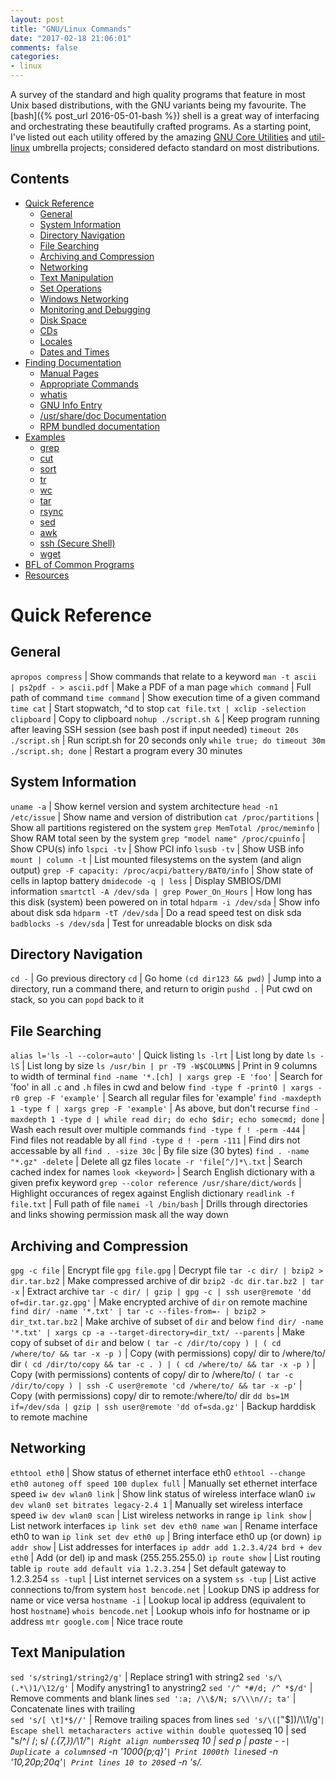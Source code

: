```yaml
---
layout: post
title: "GNU/Linux Commands"
date: "2017-02-18 21:06:01"
comments: false
categories:
- linux
---
```



A survey of the standard and high quality programs that feature in most Unix based distributions, with the GNU variants being my favourite. The [bash]({% post_url 2016-05-01-bash %}) shell is a great way of interfacing and orchestrating these beautifully crafted programs. As a starting point, I've listed out each utility offered by the amazing [GNU Core Utilities](https://www.gnu.org/software/coreutils/coreutils.html) and [util-linux](https://en.wikipedia.org/wiki/Util-linux) umbrella projects; considered defacto standard on most distributions.


## Contents

<!-- vim-markdown-toc GFM -->

* [Quick Reference](#quick-reference)
	* [General](#general)
	* [System Information](#system-information)
	* [Directory Navigation](#directory-navigation)
	* [File Searching](#file-searching)
	* [Archiving and Compression](#archiving-and-compression)
	* [Networking](#networking)
	* [Text Manipulation](#text-manipulation)
	* [Set Operations](#set-operations)
	* [Windows Networking](#windows-networking)
	* [Monitoring and Debugging](#monitoring-and-debugging)
	* [Disk Space](#disk-space)
	* [CDs](#cds)
	* [Locales](#locales)
	* [Dates and Times](#dates-and-times)
* [Finding Documentation](#finding-documentation)
	* [Manual Pages](#manual-pages)
	* [Appropriate Commands](#appropriate-commands)
	* [whatis](#whatis)
	* [GNU Info Entry](#gnu-info-entry)
	* [/usr/share/doc Documentation](#usrsharedoc-documentation)
	* [RPM bundled documentation](#rpm-bundled-documentation)
* [Examples](#examples)
	* [grep](#grep)
	* [cut](#cut)
	* [sort](#sort)
	* [tr](#tr)
	* [wc](#wc)
	* [tar](#tar)
	* [rsync](#rsync)
	* [sed](#sed)
	* [awk](#awk)
	* [ssh (Secure Shell)](#ssh-secure-shell)
	* [wget](#wget)
* [BFL of Common Programs](#bfl-of-common-programs)
* [Resources](#resources)

<!-- vim-markdown-toc -->




# Quick Reference

## General

`apropos compress` | Show commands that relate to a keyword
`man -t ascii | ps2pdf - > ascii.pdf` | Make a PDF of a man page
`which command` | Full path of command
`time command` | Show execution time of a given command
`time cat` | Start stopwatch, ^d to stop
`cat file.txt | xclip -selection clipboard` | Copy to clipboard
`nohup ./script.sh &` | Keep program running after leaving SSH session (see bash post if input needed)
`timeout 20s ./script.sh` | Run script.sh for 20 seconds only
`while true; do timeout 30m ./script.sh; done` | Restart a program every 30 minutes

## System Information

`uname -a` | Show kernel version and system architecture
`head -n1 /etc/issue` | Show name and version of distribution
`cat /proc/partitions` | Show all partitions registered on the system
`grep MemTotal /proc/meminfo` | Show RAM total seen by the system
`grep "model name" /proc/cpuinfo` | Show CPU(s) info
`lspci -tv` | Show PCI info
`lsusb -tv` | Show USB info
`mount | column -t` | List mounted filesystems on the system (and align output)
`grep -F capacity: /proc/acpi/battery/BAT0/info` | Show state of cells in laptop battery
`dmidecode -q | less` | Display SMBIOS/DMI information
`smartctl -A /dev/sda | grep Power_On_Hours` | How long has this disk (system) been powered on in total
`hdparm -i /dev/sda` | Show info about disk sda
`hdparm -tT /dev/sda` | Do a read speed test on disk sda
`badblocks -s /dev/sda` | Test for unreadable blocks on disk sda

## Directory Navigation

`cd -` | Go previous directory
`cd` | Go home
`(cd dir123 && pwd)` | Jump into a directory, run a command there, and return to origin
`pushd .` | Put cwd on stack, so you can `popd` back to it

## File Searching

`alias l='ls -l --color=auto'` | Quick listing
`ls -lrt` | List long by date
`ls -lS` | List long by size
`ls /usr/bin | pr -T9 -W$COLUMNS` | Print in 9 columns to width of terminal
`find -name '*.[ch] | xargs grep -E 'foo'` | Search for 'foo' in all `.c` and `.h` files in cwd and below
`find -type f -print0 | xargs -r0 grep -F 'example'` | Search all regular files for 'example'
`find -maxdepth 1 -type f | xargs grep -F 'example'` | As above, but don't recurse
`find -maxdepth 1 -type d | while read dir; do echo $dir; echo somecmd; done` | Wash each result over multiple commands
`find -type f ! -perm -444` | Find files not readable by all
`find -type d ! -perm -111` | Find dirs not accessable by all
`find . -size 30c` | By file size (30 bytes)
`find . -name "*.gz" -delete` | Delete all gz files
`locate -r 'file[^/]*\.txt` | Search cached index for names
`look <keyword>` | Search English dictionary with a given prefix keyword
`grep --color reference /usr/share/dict/words` | Highlight occurances of regex against English dictionary
`readlink -f file.txt` | Full path of file
`namei -l /bin/bash` | Drills through directories and links showing permission mask all the way down


## Archiving and Compression

`gpg -c file` | Encrypt file
`gpg file.gpg` | Decrypt file
`tar -c dir/ | bzip2 > dir.tar.bz2` | Make compressed archive of dir
`bzip2 -dc dir.tar.bz2 | tar -x` | Extract archive
`tar -c dir/ | gzip | gpg -c | ssh user@remote 'dd of=dir.tar.gz.gpg'` | Make encrypted archive of `dir` on remote machine
`find dir/ -name '*.txt' | tar -c --files-from=- | bzip2 > dir_txt.tar.bz2` | Make archive of subset of `dir` and below
`find dir/ -name '*.txt' | xargs cp -a --target-directory=dir_txt/ --parents` | Make copy of subset of `dir` and below
`( tar -c /dir/to/copy ) | ( cd /where/to/ && tar -x -p )` | Copy (with permissions) copy/ dir to /where/to/ dir
`( cd /dir/to/copy && tar -c . ) | ( cd /where/to/ && tar -x -p )` | Copy (with permissions) contents of copy/ dir to /where/to/
`( tar -c /dir/to/copy ) | ssh -C user@remote 'cd /where/to/ && tar -x -p'` | Copy (with permissions) copy/ dir to remote:/where/to/ dir
`dd bs=1M if=/dev/sda | gzip | ssh user@remote 'dd of=sda.gz'` | Backup harddisk to remote machine

## Networking

`ethtool eth0` | Show status of ethernet interface eth0
`ethtool --change eth0 autoneg off speed 100 duplex full` | Manually set ethernet interface speed
`iw dev wlan0 link` | Show link status of wireless interface wlan0
`iw dev wlan0 set bitrates legacy-2.4 1` | Manually set wireless interface speed
`iw dev wlan0 scan` | List wireless networks in range
`ip link show` | List network interfaces
`ip link set dev eth0 name wan` | Rename interface eth0 to wan
`ip link set dev eth0 up` | Bring interface eth0 up (or down)
`ip addr show` | List addresses for interfaces
`ip addr add 1.2.3.4/24 brd + dev eth0` | Add (or del) ip and mask (255.255.255.0)
`ip route show` | List routing table
`ip route add default via 1.2.3.254` | Set default gateway to 1.2.3.254
`ss -tupl` | List internet services on a system
`ss -tup` | List active connections to/from system
`host bencode.net` | Lookup DNS ip address for name or vice versa
`hostname -i` | Lookup local ip address (equivalent to host `hostname`)
`whois bencode.net` | Lookup whois info for hostname or ip address
`mtr google.com` | Nice trace route

## Text Manipulation

`sed 's/string1/string2/g'` | Replace string1 with string2
`sed 's/\(.*\)1/\12/g'` | Modify anystring1 to anystring2
`sed '/^ *#/d; /^ *$/d'` | Remove comments and blank lines
`sed ':a; /\\$/N; s/\\\n//; ta'` | Concatenate lines with trailing \
`sed 's/[ \t]*$//'` | Remove trailing spaces from lines
`sed 's/\([`"$\]\)/\\\1/g'` | Escape shell metacharacters active within double quotes
`seq 10 | sed "s/^/      /; s/ *\(.\{7,\}\)/\1/"` | Right align numbers
`seq 10 | sed p | paste - -` | Duplicate a column
`sed -n '1000{p;q}'` | Print 1000th line
`sed -n '10,20p;20q'` | Print lines 10 to 20
`sed -n 's/.*<title>\(.*\)<\/title>.*/\1/ip;T;q'` | Extract title from HTML web page
`sed -i 42d ~/.ssh/known_hosts` | Delete a particular line
`sort -t. -k1,1n -k2,2n -k3,3n -k4,4n` | Sort IPV4 ip addresses
`echo 'Test' | tr '[:lower:]' '[:upper:]'` | Case conversion
`tr -dc '[:print:]' < /dev/urandom` | Filter non printable characters
`tr -s '[:blank:]' '\t' </proc/diskstats | cut -f4` | cut fields separated by blanks
`history | wc -l` | Count lines
`seq 10 | paste -s -d ' '` | Concatenate and separate line items to a single line
`sort -u file1 file2` | Union of unsorted files
`sort file1 file2 | uniq -d` | Intersection of unsorted files
`sort file1 file1 file2 | uniq -u` | Difference of unsorted files
`sort file1 file2 | uniq -u` | Symmetric Difference of unsorted files
`join -t'\0' -a1 -a2 file1 file2` | Union of sorted files
`join -t'\0' file1 file2` | Intersection of sorted files
`join -t'\0' -v2 file1 file2` | Difference of sorted files
`join -t'\0' -v1 -v2 file1 file2` | Symmetric Difference of sorted files
`shuf file1` | Randomise lines in a file
`comm file1 file2` | Combine lines from two sorted files

## Set Operations

`sort -u file1 file2` | Union of unsorted files
`sort file1 file2 | uniq -d` | Intersection of unsorted files
`sort file1 file1 file2 | uniq -u` | Difference of unsorted files
`sort file1 file2 | uniq -u` | Symmetric Difference of unsorted files
`join -t'\0' -a1 -a2 file1 file2` | Union of sorted files
`join -t'\0' file1 file2` | Intersection of sorted files
`join -t'\0' -v2 file1 file2` | Difference of sorted files
`join -t'\0' -v1 -v2 file1 file2` | Symmetric Difference of sorted files

## Windows Networking

`smbtree` | Find windows machines. See also findsmb
`nmblookup -A 1.2.3.4` | Find the windows (netbios) name associated with ip address
`smbclient -L windows_box` | List shares on windows machine or samba server
`mount -t smbfs -o fmask=666,guest //windows_box/share /mnt/share` | Mount a windows share
`echo 'message' | smbclient -M windows_box` | Send popup to windows machine

## Monitoring and Debugging

`tail -f /var/log/messages` | Monitor messages in a log file
`strace -c ls >/dev/null` | Summarise/profile system calls made by command
`strace -f -e open ls >/dev/null` | List system calls made by command
`strace -f -e trace=write -e write=1,2 ls >/dev/null` | Monitor what's written to stdout and stderr
`ltrace -f -e getenv ls >/dev/null` | List library calls made by command
`lsof -p $$` | List paths that process id has open
`lsof ~` | List processes that have specified path open
`tcpdump not port 22` | Show network traffic except ssh. See also tcpdump_not_me
`ps -e -o pid,args --forest` | List processes in a hierarchy
`ps -e -o pcpu,cpu,nice,state,cputime,args --sort pcpu | sed '/^ 0.0 /d'` | List processes by % cpu usage
`ps -e -orss=,args= | sort -b -k1,1n | pr -TW$COLUMNS` | List processes by mem (KB) usage. See also ps_mem.py
`ps -C firefox-bin -L -o pid,tid,pcpu,state` | List all threads for a particular process
`ps -p 1,$$ -o etime=` | List elapsed wall time for particular process IDs
`watch -n.1 pstree -Uacp $$` | Display a changing process subtree
`last reboot` | Show system reboot history
`free -m` | Show amount of (remaining) RAM (-m displays in MB)
`watch -n.1 'cat /proc/interrupts'` | Watch changeable data continuously
`udevadm monitor` | Monitor udev events to help configure rules
`ulimit -Sv 1000` | Limit memory usage for following commands to 1MiB
`fuser -k 8000/tcp` | Kill the program using port 8000
`lsof -p 123,789 -u 1234,abe` | All files used by PID 123 or 789, or by user abe or UID 1234
`kill -HUP $(lsof -t /home/foo/file)` | SIGHUP the processes using /home/foo/file
`cat /dev/urandom | base64 | pv -lbri2 > /dev/null` | Monitor progress of output

## Disk Space

`ls -lSr` | Show files by size, biggest last
`du -s * | sort -k1,1rn | head` | Show top disk users in current dir
`du -hs /home/* | sort -k1,1h` | Sort paths by easy to interpret disk usage
`df -h` | Show free space on mounted filesystems
`df -i` | Show free inodes on mounted filesystems
`fdisk -l` | Show disks partitions sizes and types (run as root)
`rpm -q -a --qf '%10{SIZE}\t%{NAME}\n' | sort -k1,1n` | List all packages by installed size (Bytes) on rpm distros
`dpkg-query -W -f='${Installed-Size;10}\t${Package}\n' | sort -k1,1n` | List all packages by installed size (KBytes) on deb distros
`dd bs=1 seek=2TB if=/dev/null of=ext3.test` | Create a large test file (taking no space)
`> file` | truncate data of file or create an empty file

## CDs

`gzip < /dev/cdrom > cdrom.iso.gz` | Save copy of data cdrom
`mkisofs -V LABEL -r dir | gzip > cdrom.iso.gz` | Create cdrom image from contents of dir
`mount -o loop cdrom.iso /mnt/dir` | Mount the cdrom image at /mnt/dir (read only)
`wodim dev=/dev/cdrom blank=fast` | Clear a CDRW
`gzip -dc cdrom.iso.gz | wodim -tao dev=/dev/cdrom -v -data -` | Burn cdrom image
`cdparanoia -B` | Rip audio tracks from CD to wav files in current dir
`wodim -v dev=/dev/cdrom -audio -pad *.wav` | Make audio CD from all wavs in current dir
`oggenc --tracknum=$track track.cdda.wav -o track.ogg` | Make ogg file from wav file

## Locales

`printf "%'d\n" 1234` | Print number with thousands grouping appropriate to locale
`BLOCK_SIZE=\'1 ls -l` | Use locale thousands grouping in ls. See also l
`echo "I live in `locale territory`"` | Extract info from locale database
`LANG=en_IE.utf8 locale int_prefix` | Lookup locale info for specific country. See also ccodes
`locale -kc $(locale | sed -n 's/\(LC_.\{4,\}\)=.*/\1/p') | less` | List fields available in locale database

## Dates and Times

`cal -3` | Display a calendar
`cal 9 1752` | Display a calendar for a particular month year
`date -d fri` | What date is it this friday
`[ $(date -d '12:00 today +1 day' +%d) = '01' ] || exit` | exit a script unless it's the last day of the month
`date --date='25 Dec' +%A` | What day does xmas fall on, this year
`date --date='@2147483647'` | Convert seconds since the epoch (1970-01-01 UTC) to date
`TZ='America/Los_Angeles' date` | What time is it on west coast of US (use tzselect to find TZ)
`date --date='TZ="America/Los_Angeles" 09:00 next Fri'` | What's the local time for 9AM next Friday on west coast US




# Finding Documentation

## Manual Pages

The infamous manual (man) page documentation system. Man pages are organised by the following sections:

Section | Name | Description
--- | --- | ---
1 | User commands (Programs) | Commands that can be executed by the user from within a shell.
2 | System calls | Functions which wrap operations performed by the kernel.
3 | Library calls | Library functions excluding the system call wrappers (Most of the libc functions).
4 | Special files (devices) | Files found in `/dev` which allow to access to devices through the kernel.
5 | File formats and configuration files | Various human-readable file formats and configuration files.
6 | Games | Games and funny little programs available on the system.
7 | Overview, conventions, and miscellaneous | Various topics, conventions and protocols, character set standards, the standard filesystem layout, and miscellaneous other things.
8 | System management commands | Commands like `mount(8)`, many of which only root can execute.


An explicit section can be requested. For the man page relating to the file format of `/etc/passwd`

    man 5 passwd

The `-k` switch is great for searching across `man`'s treasure chest of documentation. For example, say you want to set the system time, but have no idea what program to use to achieve this. Use the `-k` switch to scan documentation for *time*.


    $ man -k time
    ac (1)               - print statistics about users connect time
    adjtime (3)          - correct the time to synchronize the system clock
    adjtimex (2)         - tune kernel clock
    after (n)            - Execute a command after a time delay
    aio_suspend (3)      - wait for asynchronous I/O operation or timeout
    asctime (3)          - transform date and time to broken-down time or ASCII
    asctime (3p)         - convert date and time to a string

The lions share of search results seems to come from section 2 and 3 (C kernel and library calls). Focusing on the task at hand, administering the system time, lets filter results to man sections 1 (user commands) and 8 (system management commands).

    $ man -k time | grep -Pe '.*\([1,8]\).*'
    ac (1)               - print statistics about users connect time
    booleans (8)         - Policy booleans enable runtime customization of SELinux policy
    ccrewrite (1)        - Rewrite CLR assemblies for runtime code contract verification.
    chrt (1)             - manipulate the real-time attributes of a process
    date (1)             - print or set the system date and time
    dnssec-settime (8)   - Set the key timing metadata for a DNSSEC key
    jack_showtime (1)    - The JACK Audio Connection Kit example client

The `date` program looks perfect.


## Appropriate Commands

Basically an equivalent to the `man -k` switch for searching.

    $ apropos clock
    adjtime (3)          - correct the time to synchronize the system clock
    adjtimex (2)         - tune kernel clock
    alarm (2)            - set an alarm clock for delivery of a signal
    clock (3)            - determine processor time


## whatis

For a very brief overview of a man page matching a keyword.

    $ whatis vim
    vim (1)              - Vi IMproved, a programmers text editor

## GNU Info Entry

A purpose built documentation system from GNU, `info` features hyperlinks (prefixed with `*`), aimed at dealing with larger documentation sets than `man`.

`info` goes against the grain in terms of keyboard navigation. Its odd. Page up, page down, `enter` to follow a link, and `l` to go back,

Some keys for driving info:

- `n` next node
- `p` previous node
- `u` parent node
- `t` top node
- `home` `end` `pgup` `pgdn` scroll content
- `l` go back
- `q` quit
- `H` keyboard shortcuts cheatsheet


Searching info:

    $ info --apropos=tee
    "(coreutils)tee invocation" -- tee
    "(libc)Control Functions" -- feupdateenv
    "(gawk)Tee Program" -- 'tee' utility

And then `info gawk tee` for example to pull up the third result.



## /usr/share/doc Documentation

A gold mine of documents and sample configuration files. Usually for distributions that are not considered core, and don't offer man or info pages.



## RPM bundled documentation

    $ rpm -qd tmux
    /usr/share/doc/tmux/CHANGES
    /usr/share/doc/tmux/FAQ
    /usr/share/doc/tmux/TODO
    /usr/share/man/man1/tmux.1.gz




# Examples


## grep ##

[grep](http://www.gnu.org/software/grep/manual/grep.html) prints lines that contain a match for a pattern.

Useful modes:

- `-r` or `-R` for recursive
- `-n` show line number
- `-w` match the whole word
- `-v` invert match (i.e. blacklist)
- `-l` just give the file name of matching files
- `-i` case insensative
- `-P` Perl style regular expressions

Recursively search all files from the current directory, containing *Romero*, including the line number where they are found:

{% highlight bash %}
$ grep -rnw . -e 'Romero'
Binary file ./datatsudio/.metadata/.plugins/seg0/c530.dat matches
./files/diff/heros_new:4:Romero,John,671028
./files/heros:7:Romero,John,671028
{% endhighlight %}

The `--include` and `--exclude` are very useful for filtering target files, and the amount of work grep needs to do. Exclude `*.dat` binary files from the above example:

{% highlight bash %}
$ grep -rnw . -e 'Romero' --exclude '*.dat'
./grep/diff/heros_new:4:Romero,John,671028
./grep/heros:7:Romero,John,671028
{% endhighlight %}

Perl patterns:

{% highlight bash %}
$ echo "2016-10-13" | grep -Pe '\d{4}-\d{2}-\d{2}'
2016-10-13
{% endhighlight %}

Color highlight numeric 0 to 5:

{% highlight bash %}
$ echo "2016-10-13" | grep --color '[0-5]'
2016-10-13
{% endhighlight %}

Overall total of how many times an expression matches:

{% highlight bash %}
$ grep -rnwo . --include \*.bash --include \*.sh -e 'BASH_REMATCH' | wc -l
12
{% endhighlight %}



## cut ##

Removes portions from each line of input. By default will use standard input, when no `FILE` specified, or when FILE is `-`.

Select the first field for the colon delimitered file `/etc/passwd`.

    $ cut -d : -f 1 /etc/passwd
    LocalService
    NetworkService
    Guest
    SYSTEM


Hack just the date portion (chars 1-10) off the front of logs, and show the unique dates:

    $ cut -c1-10 dircdds.log | grep -Pe '\d{4}-\d{2}-\d{2}' | sort -h | uniq
    2016-03-21
    2016-03-22
    2016-03-24
    2016-03-29
    2016-04-21



## sort ##

By default will sort in dictionary order.

    $ cut -d : -f 3 /etc/passwd | sort
    0
    1
    1000
    1001
    107
    11
    113
    12

Useful sort modes:

- `-h` human numeric (e.g. 2K 3G)
- `-n` numeric
- `-r` reverse
- `-R` random
- `-u` unique



## tr ##

For translating (e.g. uppercasing, stripping, truncating, etc) text.

Convert lower case characters to upper.

    $ echo "Linus Torvalds" | tr [:lower:] [:upper:]
    LINUS TORVALDS

Make all lower case characters `o`:

    $ echo "Linus Torvalds" | tr [:lower:] o
    Loooo Tooooooo

Replace the range of characters `a` to `o`, with `@`:

    $ echo "Linus Torvalds" | tr a-o @
    L@@us T@rv@@@s



## wc ##

Count aggregates of the contents of a file.

By default will show counts of lines, words and bytes.

    $ wc pthreads.make 
    7  29 252 pthreads.make


Useful counts:

- `-l`, `--lines` newlines
- `-w`, `--words` words
- `-c`, `--bytes` bytes
- `-m`, `--chars` characters

Just show the number of lines:

    $ wc -l pthreads.make 
    7  pthreads.make

Pipe support just works:

    $ cat 2016-05-01-bash.markdown | wc -l
    1100



## tar ##

The rock solid archiving tool that you can always lean on.

Create an archive of all of the `/etc` directory:

    tar -cvf etcy.tar /etc 2> /dev/null

- `-c` create mode
- `-v` verbose list each file that gets processed
- `-f` the tar file being delt with


Same, with compression:

    tar -czf etcy.tar.gz /etc 2> /dev/null

- `-z` (gzip) or `-j` (bzip2) compression

Example compression sizes:

     28M etcy.tar
    4.4M etcy.tar.bz2
    5.6M etcy.tar.gz


Whats in this tarball? `-t` or `--list` has answers:

    tar -tf etcy.tar
    etc/
    etc/idmapd.conf
    etc/openldap/
    etc/openldap/ldap.conf
    ...

Unpack the entire tar:

    tar -xf etcy.tar


Unpack specific things:

    tar -xf etcy.tar etc/openldap/ldap.conf

Results in:

    .
    ├── etc
    │   └── openldap
    │       └── ldap.conf
    ├── etcy.tar
    ├── etcy.tar.bz2
    └── etcy.tar.gz



## rsync ##

The smart file copier; only transfers blocks that are needed, on the fly compression.

In its simplist form, copy a file locally:

    rsync etcy.tar /mnt/sdd5/backups/

Some optional switches:

- `-v` verbose
- `-h` human friendly (`29,242,419 bytes` becomes `29.24M`)
- `--progress` show progress during transfer
- `-z` compression


Put a file onto a remote server:

    rsync etcy.tar iris.local:/home/ben/

- `-a` archive mode for presevation of symlinks, devices, attributes, permissions.
- `-u` update mode, skips files that are newer on the target
- `-b` backup
- `-e` remote shell to use (e.g. `-e ssh`)
- `--delete` remove files/dirs in the destination, that arent in the source

Complete example:

    rsync --progress -avhe ssh Fedora* schnerg@192.168.1.111:/raid1/sdd1/Software/Big/Linux/Fedora

Only get diffs, do multiple times for dodgy downloads:

    rsync -P rsync://rsync.server.com/path/to/file file

Restrict flow rate:

    rsync --bwlimit=1m fromfile tofile

Mirror web site (with compression and encryption):

    rsync -az -e ssh --delete ~/public_html/ remote.com:'~/public_html'

Synchronise current dir with remote dir:

    rsync -auz -e ssh remote:/dir/ . && rsync -auz -e ssh . remote:/dir/



## sed ##

For more, see my post on [sed]({% post_url 2015-09-15-sed %}).



## awk ##


Given a longform (`-l`) list of files and directories, filter only those starting with "pki" and ending with ".jar", outputting only the shortname.

    $ ls -l | awk 'match($10, /^pki.*\.jar$/) { print $10 }'
    pki_jcsi_2.1.2.jar
    pki_jcsi_base_2.1.2.jar
    pki_jcsi_provider_2.1.2.jar
    pki_jcsi_smime_2.1.6.jar


For a deeper survey of awk see my [post]({% post_url 2016-01-17-awk %}).


## ssh (Secure Shell)

`ssh $USER@$HOST command` | Run command on $HOST as $USER
`ssh -f -Y $USER@$HOSTNAME xeyes` | Run GUI command on $HOSTNAME as $USER
`scp -p -r $USER@$HOST: file dir/` | Copy with permissions to $USER's home directory on $HOST
`scp -c arcfour $USER@$LANHOST: bigfile` | Use faster crypto for local LAN
`ssh -g -L 8080:localhost:80 root@$HOST` | Forward connections to $HOSTNAME:8080 out to $HOST:80
`ssh -R 1434:imap:143 root@$HOST` | Forward connections from $HOST:1434 in to imap:143
`ssh-copy-id $USER@$HOST` | Install public key for $USER@$HOST for password-less log in


## wget

Download local browsable verison of a webpage:

    (cd dir/ && wget -nd -pHEKk http://www.bencode.net)

Continue downloading a partial download:

    wget -c http://www.site.org/large.iso

Download specific types (e.g. png) of files:

    wget -r -nd -np -l1 -A '*.png' http://www.slashgot.org

Pipe and process output:

    wget -q -O- http://www.slashdot.org | grep 'a href' | head

Update a local copy of a site:

    wget --mirror http://www.slashdot.org

Schedule a download in the future:

    echo 'wget http://www.lobste.rs' | at 21:00





# BFL of Common Programs

An overview of common programs that generally exist on *nix* based systems.


Command | Description
--- | ---
addpart | tell the kernel about the existence of a partition
agetty | alternative Linux getty
arch | print machine hardware name
awk | pattern scanning and processing language
base32 | base32 encode/decode data and print to standard output
base64 | base64 encode/decode data and print to standard output
basename | strip directory and suffix from filenames
blkdiscard | discard sectors on a device
blkid | locate/print block device attributes
blockdev | call block device ioctls from the command line
cal | display a calendar
cat | concatenate files and print on the standard output
cfdisk | display or manipulate a disk partition table
chcon | change file SELinux security context
chcpu | configure CPUs
chfn | change your finger information
chgrp | change group ownership
chmod | change file mode bits
chown | change file owner and group
chroot | run command or interactive shell with special root directory
chrt | manipulate the real-time attributes of a process
chsh | change your login shell
cksum | checksum and count the bytes in a file
col | filter reverse line feeds from input
colcrt | filter nroff output for CRT previewing
colrm | remove columns from a file
column | columnate lists
comm | compare two sorted files line by line
cp | copy files and directories
csplit | split a file into sections determined by context lines
ctrlaltdel | set the function of the Ctrl-Alt-Del combination
cut | remove sections from each line of files
date | print or set the system date and time
dd | convert and copy a file
delpart | tell the kernel to forget about a partition
df | report file system disk space usage
dir | list directory contents
dircolors | color setup for ls
dirname | strip last component from file name
dmesg | print or control the kernel ring buffer
du | estimate file space usage
echo | display a line of text
eject | eject removable media
env | run a program in a modified environment
expand | convert tabs to spaces
expr | evaluate expressions
factor | factor numbers
fallocate | preallocate or deallocate space to a file
false | do nothing, unsuccessfully
fdformat | low-level format a floppy disk
fdisk | manipulate disk partition table
findfs | find a filesystem by label or UUID
findmnt | find a filesystem
flock | manage locks from shell scripts
fmt | simple optimal text formatter
fold | wrap each input line to fit in specified width
fsck | check and repair a Linux filesystem
fsck.cramfs | fsck compressed ROM file system
fsck.minix | check consistency of Minix filesystem
fsfreeze | suspend access to a filesystem (Ext3/4, ReiserFS, JFS, XFS)
fstrim | discard unused blocks on a mounted filesystem
fuser | identify processes using files or sockets
getopt | parse command options (enhanced)
grep | print lines matching a pattern
groups | print the groups a user is in
head | output the first part of files
hexdump | display file contents in hexadecimal, decimal, octal, or ascii
hostid | print the numeric identifier for the current host
hostname | show or set the system's host name
hwclock | read or set the hardware clock (RTC)
id | print real and effective user and group IDs
install | copy files and set attributes
ionice | set or get process I/O scheduling class and priority
ipcmk | make various IPC resources
ipcrm | remove certain IPC resources
ipcs | show information on IPC facilities
isosize | output the length of an iso9660 filesystem
join | join lines of two files on a common field
kill | terminate a process
kill | terminate a process
last | show a listing of last logged in users
ldattach | attach a line discipline to a serial line
line | TODO
link | call the link function to create a link to a file
ln | make links between files
logger | enter messages into the system log
login | begin session on the system
logname | print user's login name
look | display lines beginning with a given string
losetup | set up and control loop devices
ls | list directory contents
lsblk | list block devices
lscpu | display information about the CPU architecture
lslocks | list local system locks
lslogins | display information about known users in the system
lsof | list open files
mcookie | generate magic cookies for xauth
md5sum | compute and check MD5 message digest
mesg | display (or do not display) messages from other users
mkdir | make directories
mkfifo | make FIFOs (named pipes)
mkfs | build a Linux filesystem
mkfs.bfs | make an SCO bfs filesystem
mkfs.cramfs | make compressed ROM file system
mkfs.minix | make a Minix filesystem
mknod | make block or character special files
mkswap | set up a Linux swap area
mktemp | create a temporary file or directory
more | file perusal filter for crt viewing
mount | mount a filesystem
mountpoint | see if a directory or file is a mountpoint
mv | move (rename) files
namei | follow a pathname until a terminal point is found
newgrp | log in to a new group
nice | run a program with modified scheduling priority
nl | number lines of files
nohup | run a command immune to hangups, with output to a non-tty
nologin | politely refuse a login
nproc | print the number of processing units available
nsenter | run program with namespaces of other processes
numfmt | Convert numbers from/to human-readable strings
od | dump files in octal and other formats
partx | tell the kernel about the presence and numbering of on-disk partitions
paste | merge lines of files
pathchk | check whether file names are valid or portable
pg | is a pager, allows viewing one page at a time
pivot_root | change the root filesystem
pr | convert text files for printing
printenv | print all or part of environment
printf | format and print data
prlimit | get and set process resource limits
ps | report a snapshot of the current processes
ptx | produce a permuted index of file contents
pwd | print name of current/working directory
raw | bind a Linux raw character device
readlink | print resolved symbolic links or canonical file names
readprofile | read kernel profiling information
realpath | print the resolved path
rename | rename files
renice | alter priority of running processes
reset | terminal initialization
resizepart | tell the kernel about the new size of a partition
rev | reverse lines characterwise
rm | remove files or directories
rmdir | remove empty directories
runcon | run command with specified SELinux security context
runuser | run a command with substitute user and group ID
script | make typescript of terminal session
scriptreplay | play back typescripts, using timing information
sed | stream editor for filtering and transforming text
seq | print a sequence of numbers
setarch | change reported architecture in new program environment and set personality flags
setpriv | run a program with different Linux privilege settings
setsid | run a program in a new session
setterm | set terminal attributes
sfdisk | display or manipulate a disk partition table
sha1sum | compute and check SHA1 message digest
sha2 | message digests
shred | overwrite a file to hide its contents, and optionally delete it
shuf | generate random permutations
sleep | delay for a specified amount of time
sort | sort lines of text files
split | split a file into pieces
stat | display file or file system status
stdbuf | Run COMMAND, with modified buffering operations for its standard streams.
stty | change and print terminal line settings
su | run a command with substitute user and group ID
sulogin | single-user login
sum | checksum and count the blocks in a file
swaplabel | print or change the label or UUID of a swap area
swapoff | enable/disable devices and files for paging and swapping
swapon | enable/disable devices and files for paging and swapping
switch_root | switch to another filesystem as the root of the mount tree
sync | Synchronize cached writes to persistent storage
tac | concatenate and print files in reverse
tail | output the last part of files
tailf | follow the growth of a log file
taskset | set or retrieve a process's CPU affinity
tcpdump | dump traffic on a network
tee | read from standard input and write to standard output and files
test | check file types and compare values
timeout | run a command with a time limit
touch | change file timestamps
tr | translate or delete characters
true | do nothing, successfully
truncate | shrink or extend the size of a file to the specified size
tsort | perform topological sort
tty | print the file name of the terminal connected to standard input
tunelp | set various parameters for the lp (printer) device
ul | do underlining
umount | unmount file systems
uname | print system information
unexpand | convert spaces to tabs
uniq | report or omit repeated lines
unlink | call the unlink function to remove the specified file
unshare | run program with some namespaces unshared from parent
uptime | Tell how long the system has been running.
users | print the user names of users currently logged in to the current host
utmpdump | dump UTMP and WTMP files in raw format
uuidgen | create a new UUID value
vdir | list directory contents
vipw | edit the password, group, shadow-password or shadow-group file
w | Show who is logged on and what they are doing.
wall | write a message to all users
wc | print newline, word, and byte counts for each file
wdctl | show hardware watchdog status
whereis | locate the binary, source, and manual page files for a command
who | show who is logged on
whoami | print effective userid
wipefs | wipe a signature from a device
write | write to another user
yes | output a string repeatedly until killed





# Resources

- [The Linux Command Line](https://nostarch.com/tlcl)
- [Pádraig Brady's Reference Guide](http://www.pixelbeat.org/cmdline.html)

